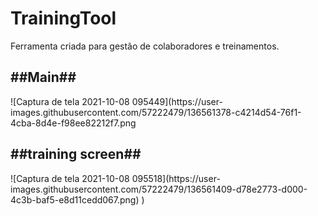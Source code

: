 # TrainingTool
Ferramenta criada para gestão de colaboradores e treinamentos.

<h2>##Main##</h2>
![Captura de tela 2021-10-08 095449](https://user-images.githubusercontent.com/57222479/136561378-c4214d54-76f1-4cba-8d4e-f98ee82212f7.png

<h2>##training screen##</h2>
![Captura de tela 2021-10-08 095518](https://user-images.githubusercontent.com/57222479/136561409-d78e2773-d000-4c3b-baf5-e8d11cedd067.png)
)

